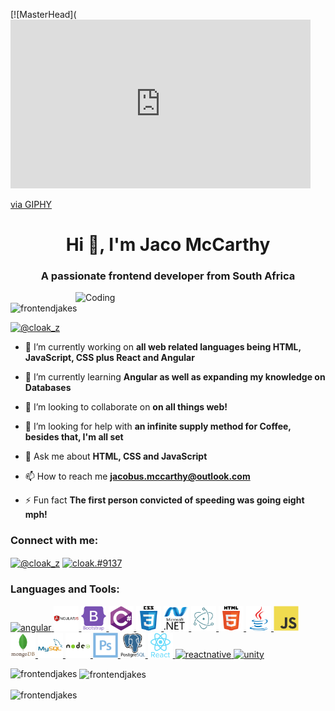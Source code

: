 [![MasterHead](<iframe src="https://giphy.com/embed/b4ab9TBk9Ornvrt9W8" width="480" height="270" frameBorder="0" class="giphy-embed" allowFullScreen></iframe><p><a href="https://giphy.com/gifs/xbox-halo-guardian-master-chief-b4ab9TBk9Ornvrt9W8">via GIPHY</a></p>
<h1 align="center">Hi 👋, I'm Jaco McCarthy</h1>
<h3 align="center">A passionate frontend developer from South Africa</h3>
<img align="right" alt="Coding" width="400" src="https://c.tenor.com/xFUGScgp7V8AAAAC/computer-code.gif>

<p align="left"> <img src="https://komarev.com/ghpvc/?username=frontendjakes&label=Profile%20views&color=0e75b6&style=flat" alt="frontendjakes" /> </p>

<p align="left"> <a href="https://twitter.com/@cloak_z" target="blank"><img src="https://img.shields.io/twitter/follow/@cloak_z?logo=twitter&style=for-the-badge" alt="@cloak_z" /></a> </p>

- 🔭 I’m currently working on **all web related languages being HTML, JavaScript, CSS plus React and Angular**

- 🌱 I’m currently learning **Angular as well as expanding my knowledge on Databases**

- 👯 I’m looking to collaborate on **on all things web!**

- 🤝 I’m looking for help with **an infinite supply method for Coffee, besides that, I'm all set**

- 💬 Ask me about **HTML, CSS and JavaScript**

- 📫 How to reach me **jacobus.mccarthy@outlook.com**

- ⚡ Fun fact **The first person convicted of speeding was going eight mph!**

<h3 align="left">Connect with me:</h3>
<p align="left">
<a href="https://twitter.com/@cloak_z" target="blank"><img align="center" src="https://raw.githubusercontent.com/rahuldkjain/github-profile-readme-generator/master/src/images/icons/Social/twitter.svg" alt="@cloak_z" height="30" width="40" /></a>
<a href="https://discord.gg/cloak.#9137" target="blank"><img align="center" src="https://raw.githubusercontent.com/rahuldkjain/github-profile-readme-generator/master/src/images/icons/Social/discord.svg" alt="cloak.#9137" height="30" width="40" /></a>
</p>

<h3 align="left">Languages and Tools:</h3>
<p align="left"> <a href="https://angular.io" target="_blank" rel="noreferrer"> <img src="https://angular.io/assets/images/logos/angular/angular.svg" alt="angular" width="40" height="40"/> </a> <a href="https://angular.io" target="_blank" rel="noreferrer"> <img src="https://raw.githubusercontent.com/devicons/devicon/master/icons/angularjs/angularjs-original-wordmark.svg" alt="angularjs" width="40" height="40"/> </a> <a href="https://getbootstrap.com" target="_blank" rel="noreferrer"> <img src="https://raw.githubusercontent.com/devicons/devicon/master/icons/bootstrap/bootstrap-plain-wordmark.svg" alt="bootstrap" width="40" height="40"/> </a> <a href="https://www.w3schools.com/cs/" target="_blank" rel="noreferrer"> <img src="https://raw.githubusercontent.com/devicons/devicon/master/icons/csharp/csharp-original.svg" alt="csharp" width="40" height="40"/> </a> <a href="https://www.w3schools.com/css/" target="_blank" rel="noreferrer"> <img src="https://raw.githubusercontent.com/devicons/devicon/master/icons/css3/css3-original-wordmark.svg" alt="css3" width="40" height="40"/> </a> <a href="https://dotnet.microsoft.com/" target="_blank" rel="noreferrer"> <img src="https://raw.githubusercontent.com/devicons/devicon/master/icons/dot-net/dot-net-original-wordmark.svg" alt="dotnet" width="40" height="40"/> </a> <a href="https://www.electronjs.org" target="_blank" rel="noreferrer"> <img src="https://raw.githubusercontent.com/devicons/devicon/master/icons/electron/electron-original.svg" alt="electron" width="40" height="40"/> </a> <a href="https://www.w3.org/html/" target="_blank" rel="noreferrer"> <img src="https://raw.githubusercontent.com/devicons/devicon/master/icons/html5/html5-original-wordmark.svg" alt="html5" width="40" height="40"/> </a> <a href="https://www.java.com" target="_blank" rel="noreferrer"> <img src="https://raw.githubusercontent.com/devicons/devicon/master/icons/java/java-original.svg" alt="java" width="40" height="40"/> </a> <a href="https://developer.mozilla.org/en-US/docs/Web/JavaScript" target="_blank" rel="noreferrer"> <img src="https://raw.githubusercontent.com/devicons/devicon/master/icons/javascript/javascript-original.svg" alt="javascript" width="40" height="40"/> </a> <a href="https://www.mongodb.com/" target="_blank" rel="noreferrer"> <img src="https://raw.githubusercontent.com/devicons/devicon/master/icons/mongodb/mongodb-original-wordmark.svg" alt="mongodb" width="40" height="40"/> </a> <a href="https://www.mysql.com/" target="_blank" rel="noreferrer"> <img src="https://raw.githubusercontent.com/devicons/devicon/master/icons/mysql/mysql-original-wordmark.svg" alt="mysql" width="40" height="40"/> </a> <a href="https://nodejs.org" target="_blank" rel="noreferrer"> <img src="https://raw.githubusercontent.com/devicons/devicon/master/icons/nodejs/nodejs-original-wordmark.svg" alt="nodejs" width="40" height="40"/> </a> <a href="https://www.photoshop.com/en" target="_blank" rel="noreferrer"> <img src="https://raw.githubusercontent.com/devicons/devicon/master/icons/photoshop/photoshop-line.svg" alt="photoshop" width="40" height="40"/> </a> <a href="https://www.postgresql.org" target="_blank" rel="noreferrer"> <img src="https://raw.githubusercontent.com/devicons/devicon/master/icons/postgresql/postgresql-original-wordmark.svg" alt="postgresql" width="40" height="40"/> </a> <a href="https://reactjs.org/" target="_blank" rel="noreferrer"> <img src="https://raw.githubusercontent.com/devicons/devicon/master/icons/react/react-original-wordmark.svg" alt="react" width="40" height="40"/> </a> <a href="https://reactnative.dev/" target="_blank" rel="noreferrer"> <img src="https://reactnative.dev/img/header_logo.svg" alt="reactnative" width="40" height="40"/> </a> <a href="https://unity.com/" target="_blank" rel="noreferrer"> <img src="https://www.vectorlogo.zone/logos/unity3d/unity3d-icon.svg" alt="unity" width="40" height="40"/> </a> </p>

<p><img align="left" src="https://github-readme-stats.vercel.app/api/top-langs?username=frontendjakes&show_icons=true&locale=en&layout=compact" alt="frontendjakes" /></p>

<p>&nbsp;<img align="center" src="https://github-readme-stats.vercel.app/api?username=frontendjakes&show_icons=true&locale=en" alt="frontendjakes" /></p>

<p><img align="center" src="https://github-readme-streak-stats.herokuapp.com/?user=frontendjakes&" alt="frontendjakes" /></p>
